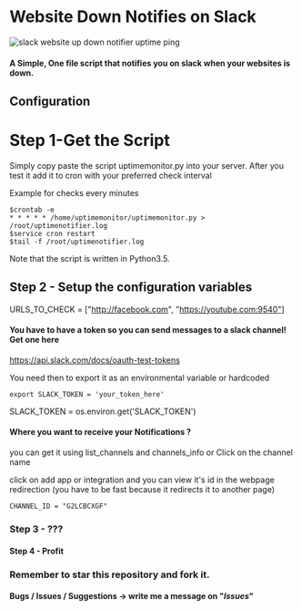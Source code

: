 # Website Down Notifies on Slack


<img src="https://raw.githubusercontent.com/AndreiD/SlackUptimeMonitor/master/slackmonitor.JPG" alt="slack website up down notifier uptime ping"/>

#### A Simple, One file script that notifies you on slack when your websites is down.

## Configuration

# Step 1-Get the Script

Simply copy paste the script uptimemonitor.py into your server. After you test it add it to cron with your preferred check interval

Example for checks every minutes
~~~~
$crontab -e
* * * * * /home/uptimemonitor/uptimemonitor.py > /root/uptimenotifier.log
$service cron restart
$tail -f /root/uptimenotifier.log
~~~~

Note that the script is written in Python3.5.

## Step 2 -  Setup the configuration variables


URLS_TO_CHECK = ["http://facebook.com",
                 "https://youtube.com:9540"]

#### You have to have a token so you can send messages to a slack channel! Get one here
https://api.slack.com/docs/oauth-test-tokens

You need then to export it as an environmental variable or hardcoded

~~~~
export SLACK_TOKEN = 'your_token_here'
~~~~

SLACK_TOKEN = os.environ.get('SLACK_TOKEN')

#### Where you want to receive your Notifications ?

you can get it using list_channels and channels_info or Click on the channel name

click on add app or integration and you can view it's id in the webpage redirection (you have to be fast because it redirects it to another page)

~~~~
CHANNEL_ID = "G2LCBCXGF"
~~~~


### Step 3 - ???

#### Step 4 - Profit

### Remember to star this repository and fork it.

#### Bugs / Issues / Suggestions -> write me a message on "*Issues*"


